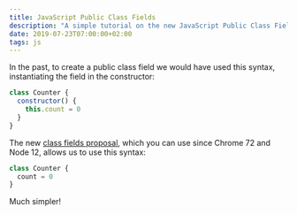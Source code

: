```yaml
---
title: JavaScript Public Class Fields
description: "A simple tutorial on the new JavaScript Public Class Fields"
date: 2019-07-23T07:00:00+02:00
tags: js
---
```


In the past, to create a public class field we would have used this syntax, instantiating the field in the constructor:

```js
class Counter {
  constructor() {
    this.count = 0
  }
}
```

The new [class fields proposal](https://github.com/tc39/proposal-class-fields), which you can use since Chrome 72 and Node 12, allows us to use this syntax:

```js
class Counter {
  count = 0
}
```

Much simpler!